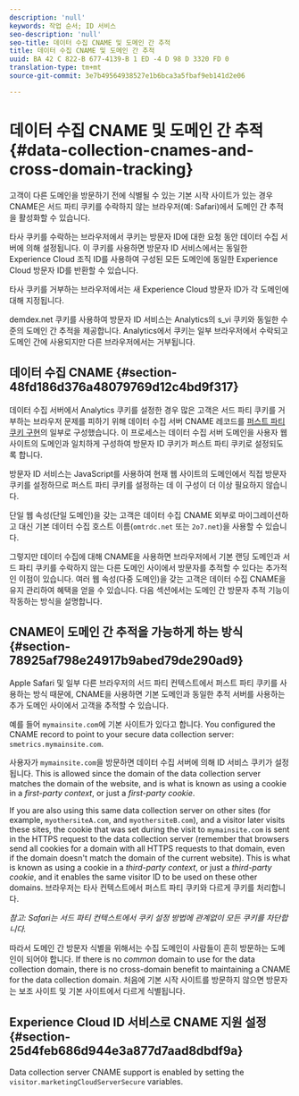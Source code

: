 ```yaml
---
description: 'null'
keywords: 작업 순서; ID 서비스
seo-description: 'null'
seo-title: 데이터 수집 CNAME 및 도메인 간 추적
title: 데이터 수집 CNAME 및 도메인 간 추적
uuid: BA 42 C 822-B 677-4139-B 1 ED -4 D 98 D 3320 FD 0
translation-type: tm+mt
source-git-commit: 3e7b49564938527e1b6bca3a5fbaf9eb141d2e06

---
```



# 데이터 수집 CNAME 및 도메인 간 추적{#data-collection-cnames-and-cross-domain-tracking}

고객이 다른 도메인을 방문하기 전에 식별될 수 있는 기본 시작 사이트가 있는 경우 CNAME은 서드 파티 쿠키를 수락하지 않는 브라우저(예: Safari)에서 도메인 간 추적을 활성화할 수 있습니다.

타사 쿠키를 수락하는 브라우저에서 쿠키는 방문자 ID에 대한 요청 동안 데이터 수집 서버에 의해 설정됩니다. 이 쿠키를 사용하면 방문자 ID 서비스에서는 동일한 Experience Cloud 조직 ID를 사용하여 구성된 모든 도메인에 동일한 Experience Cloud 방문자 ID를 반환할 수 있습니다.

타사 쿠키를 거부하는 브라우저에서는 새 Experience Cloud 방문자 ID가 각 도메인에 대해 지정됩니다.

demdex.net 쿠키를 사용하여 방문자 ID 서비스는 Analytics의 s_vi 쿠키와 동일한 수준의 도메인 간 추적을 제공합니다. Analytics에서 쿠키는 일부 브라우저에서 수락되고 도메인 간에 사용되지만 다른 브라우저에서는 거부됩니다.

## 데이터 수집 CNAME {#section-48fd186d376a48079769d12c4bd9f317}

데이터 수집 서버에서 Analytics 쿠키를 설정한 경우 많은 고객은 서드 파티 쿠키를 거부하는 브라우저 문제를 피하기 위해 데이터 수집 서버 CNAME 레코드를 [퍼스트 파티 쿠키 구현](https://marketing.adobe.com/resources/help/en_US/whitepapers/first_party_cookies/)의 일부로 구성했습니다. 이 프로세스는 데이터 수집 서버 도메인을 사용자 웹 사이트의 도메인과 일치하게 구성하여 방문자 ID 쿠키가 퍼스트 파티 쿠키로 설정되도록 합니다.

방문자 ID 서비스는 JavaScript를 사용하여 현재 웹 사이트의 도메인에서 직접 방문자 쿠키를 설정하므로 퍼스트 파티 쿠키를 설정하는 데 이 구성이 더 이상 필요하지 않습니다.

단일 웹 속성(단일 도메인)을 갖는 고객은 데이터 수집 CNAME 외부로 마이그레이션하고 대신 기본 데이터 수집 호스트 이름(`omtrdc.net` 또는 `2o7.net`)을 사용할 수 있습니다.

그렇지만 데이터 수집에 대해 CNAME을 사용하면 브라우저에서 기본 랜딩 도메인과 서드 파티 쿠키를 수락하지 않는 다른 도메인 사이에서 방문자를 추적할 수 있다는 추가적인 이점이 있습니다. 여러 웹 속성(다중 도메인)을 갖는 고객은 데이터 수집 CNAME을 유지 관리하여 혜택을 얻을 수 있습니다. 다음 섹션에서는 도메인 간 방문자 추적 기능이 작동하는 방식을 설명합니다.

## CNAME이 도메인 간 추적을 가능하게 하는 방식 {#section-78925af798e24917b9abed79de290ad9}

Apple Safari 및 일부 다른 브라우저의 서드 파티 컨텍스트에서 퍼스트 파티 쿠키를 사용하는 방식 때문에, CNAME을 사용하면 기본 도메인과 동일한 추적 서버를 사용하는 추가 도메인 사이에서 고객을 추적할 수 있습니다.

예를 들어 `mymainsite.com`에 기본 사이트가 있다고 합니다. You configured the CNAME record to point to your secure data collection server: `smetrics.mymainsite.com`.

사용자가 `mymainsite.com`을 방문하면 데이터 수집 서버에 의해 ID 서비스 쿠키가 설정됩니다. This is allowed since the domain of the data collection server matches the domain of the website, and is what is known as using a cookie in a *first-party context*, or just a *first-party cookie*.

If you are also using this same data collection server on other sites (for example, `myothersiteA.com`, and `myothersiteB.com`), and a visitor later visits these sites, the cookie that was set during the visit to `mymainsite.com` is sent in the HTTPS request to the data collection server (remember that browsers send all cookies for a domain with all HTTPS requests to that domain, even if the domain doesn&#39;t match the domain of the current website). This is what is known as using a cookie in a *third-party context*, or just a *third-party cookie*, and it enables the same visitor ID to be used on these other domains. 브라우저는 타사 컨텍스트에서 퍼스트 파티 쿠키와 다르게 쿠키를 처리합니다.

*참고: Safari는 서드 파티 컨텍스트에서 쿠키 설정 방법에 관계없이 모든 쿠키를 차단합니다.*

따라서 도메인 간 방문자 식별을 위해서는 수집 도메인이 사람들이 흔히 방문하는 도메인이 되어야 합니다. If there is no *common* domain to use for the data collection domain, there is no cross-domain benefit to maintaining a CNAME for the data collection domain. 처음에 기본 시작 사이트를 방문하지 않으면 방문자는 보조 사이트 및 기본 사이트에서 다르게 식별됩니다.

## Experience Cloud ID 서비스로 CNAME 지원 설정 {#section-25d4feb686d944e3a877d7aad8dbdf9a}

Data collection server CNAME support is enabled by setting the `visitor.marketingCloudServerSecure` variables.
